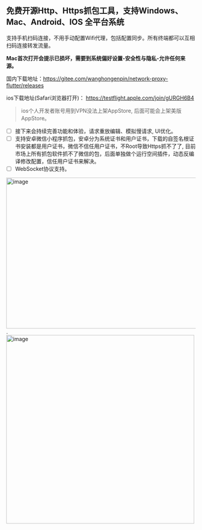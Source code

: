 ## 免费开源Http、Https抓包工具，支持Windows、Mac、Android、IOS 全平台系统
支持手机扫码连接，不用手动配置Wifi代理，包括配置同步。所有终端都可以互相扫码连接转发流量。

**Mac首次打开会提示已损坏，需要到系统偏好设置-安全性与隐私-允许任何来源。**

国内下载地址：https://gitee.com/wanghongenpin/network-proxy-flutter/releases

ios下载地址(Safari浏览器打开)： https://testflight.apple.com/join/gURGH6B4

>  ios个人开发者账号用到VPN没法上架AppStore, 后面可能会上架美版AppStore。

- [ ] 接下来会持续完善功能和体验，请求重放编辑、模拟慢请求, UI优化。
- [ ] 支持安卓微信小程序抓包，安卓分为系统证书和用户证书，下载的自签名根证书安装都是用户证书，微信不信任用户证书，不Root导致Https抓不了了, 目前市场上所有抓包软件抓不了微信的包，后面单独做个运行空间插件，动态反编译修改配置，信任用户证书来解决。
- [ ] WebSocket协议支持。

<img alt="image"  width="600px" height="400px" src="https://github.com/wanghongenpin/network-proxy-flutter/assets/24794200/67a2feb1-f1c3-4c0c-8737-5abe62c34794">.    <img alt="image"   height="500px" src="https://github.com/wanghongenpin/network_proxy_flutter/assets/24794200/1bb4b1ec-ec5c-44a7-add7-f0f94c8765b9">


